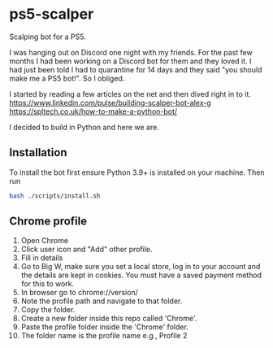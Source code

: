 # ps5-scalper

Scalping bot for a PS5.

I was hanging out on Discord one night with my friends. For the past few months I had been working on a Discord bot for them and they loved it. I had just been told I had to quarantine for 14 days and they said "you should make me a PS5 bot!". So I obliged.

I started by reading a few articles on the net and then dived right in to it.  
https://www.linkedin.com/pulse/building-scalper-bot-alex-g   
https://spltech.co.uk/how-to-make-a-python-bot/  

I decided to build in Python and here we are.

## Installation

To install the bot first ensure Python 3.9+ is installed on your machine. Then run

```bash
bash ./scripts/install.sh
```


## Chrome profile

1. Open Chrome
2. Click user icon and "Add" other profile.
3. Fill in details
4. Go to Big W, make sure you set a local store, log in to your account and the details are kept in cookies. You must have a saved payment method for this to work.
5. In browser go to chrome://version/
6. Note the profile path and navigate to that folder.
7. Copy the folder.
8. Create a new folder inside this repo called 'Chrome'.
9. Paste the profile folder inside the 'Chrome' folder. 
10. The folder name is the profile name
  e.g., Profile 2